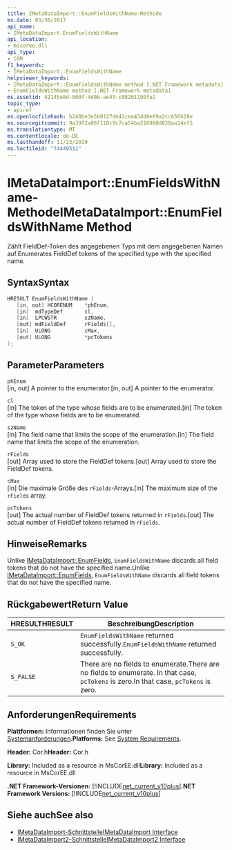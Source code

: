 ```yaml
---
title: IMetaDataImport::EnumFieldsWithName-Methode
ms.date: 03/30/2017
api_name:
- IMetaDataImport.EnumFieldsWithName
api_location:
- mscoree.dll
api_type:
- COM
f1_keywords:
- IMetaDataImport::EnumFieldsWithName
helpviewer_keywords:
- IMetaDataImport::EnumFieldsWithName method [.NET Framework metadata]
- EnumFieldsWithName method [.NET Framework metadata]
ms.assetid: 42145e8d-000f-4d0b-ae43-c08201190fa2
topic_type:
- apiref
ms.openlocfilehash: b240be3e5b0127de42cea43dd8e89a2cc656b28e
ms.sourcegitcommit: 9a39f2a06f110c9c7ca54ba216900d038aa14ef3
ms.translationtype: MT
ms.contentlocale: de-DE
ms.lasthandoff: 11/23/2019
ms.locfileid: "74449511"
---
```

# <a name="imetadataimportenumfieldswithname-method"></a><span data-ttu-id="0cbdd-102">IMetaDataImport::EnumFieldsWithName-Methode</span><span class="sxs-lookup"><span data-stu-id="0cbdd-102">IMetaDataImport::EnumFieldsWithName Method</span></span>
<span data-ttu-id="0cbdd-103">Zählt FieldDef-Token des angegebenen Typs mit dem angegebenen Namen auf.</span><span class="sxs-lookup"><span data-stu-id="0cbdd-103">Enumerates FieldDef tokens of the specified type with the specified name.</span></span>  
  
## <a name="syntax"></a><span data-ttu-id="0cbdd-104">Syntax</span><span class="sxs-lookup"><span data-stu-id="0cbdd-104">Syntax</span></span>  
  
```cpp  
HRESULT EnumFieldsWithName (  
   [in, out] HCORENUM    *phEnum,   
   [in]  mdTypeDef       cl,   
   [in]  LPCWSTR         szName,   
   [out] mdFieldDef      rFields[],   
   [in]  ULONG           cMax,   
   [out] ULONG           *pcTokens   
);  
```  
  
## <a name="parameters"></a><span data-ttu-id="0cbdd-105">Parameter</span><span class="sxs-lookup"><span data-stu-id="0cbdd-105">Parameters</span></span>  
 `phEnum`  
 <span data-ttu-id="0cbdd-106">[in, out] A pointer to the enumerator.</span><span class="sxs-lookup"><span data-stu-id="0cbdd-106">[in, out] A pointer to the enumerator.</span></span>  
  
 `cl`  
 <span data-ttu-id="0cbdd-107">[in] The token of the type whose fields are to be enumerated.</span><span class="sxs-lookup"><span data-stu-id="0cbdd-107">[in] The token of the type whose fields are to be enumerated.</span></span>  
  
 `szName`  
 <span data-ttu-id="0cbdd-108">[in] The field name that limits the scope of the enumeration.</span><span class="sxs-lookup"><span data-stu-id="0cbdd-108">[in] The field name that limits the scope of the enumeration.</span></span>  
  
 `rFields`  
 <span data-ttu-id="0cbdd-109">[out] Array used to store the FieldDef tokens.</span><span class="sxs-lookup"><span data-stu-id="0cbdd-109">[out] Array used to store the FieldDef tokens.</span></span>  
  
 `cMax`  
 <span data-ttu-id="0cbdd-110">[in] Die maximale Größe des `rFields`-Arrays.</span><span class="sxs-lookup"><span data-stu-id="0cbdd-110">[in] The maximum size of the `rFields` array.</span></span>  
  
 `pcTokens`  
 <span data-ttu-id="0cbdd-111">[out] The actual number of FieldDef tokens returned in `rFields`.</span><span class="sxs-lookup"><span data-stu-id="0cbdd-111">[out] The actual number of FieldDef tokens returned in `rFields`.</span></span>  
  
## <a name="remarks"></a><span data-ttu-id="0cbdd-112">Hinweise</span><span class="sxs-lookup"><span data-stu-id="0cbdd-112">Remarks</span></span>  
 <span data-ttu-id="0cbdd-113">Unlike [IMetaDataImport::EnumFields](../../../../docs/framework/unmanaged-api/metadata/imetadataimport-enumfields-method.md), `EnumFieldsWithName` discards all field tokens that do not have the specified name.</span><span class="sxs-lookup"><span data-stu-id="0cbdd-113">Unlike [IMetaDataImport::EnumFields](../../../../docs/framework/unmanaged-api/metadata/imetadataimport-enumfields-method.md), `EnumFieldsWithName` discards all field tokens that do not have the specified name.</span></span>  
  
## <a name="return-value"></a><span data-ttu-id="0cbdd-114">Rückgabewert</span><span class="sxs-lookup"><span data-stu-id="0cbdd-114">Return Value</span></span>  
  
|<span data-ttu-id="0cbdd-115">HRESULT</span><span class="sxs-lookup"><span data-stu-id="0cbdd-115">HRESULT</span></span>|<span data-ttu-id="0cbdd-116">Beschreibung</span><span class="sxs-lookup"><span data-stu-id="0cbdd-116">Description</span></span>|  
|-------------|-----------------|  
|`S_OK`|<span data-ttu-id="0cbdd-117">`EnumFieldsWithName` returned successfully.</span><span class="sxs-lookup"><span data-stu-id="0cbdd-117">`EnumFieldsWithName` returned successfully.</span></span>|  
|`S_FALSE`|<span data-ttu-id="0cbdd-118">There are no fields to enumerate.</span><span class="sxs-lookup"><span data-stu-id="0cbdd-118">There are no fields to enumerate.</span></span> <span data-ttu-id="0cbdd-119">In that case, `pcTokens` is zero.</span><span class="sxs-lookup"><span data-stu-id="0cbdd-119">In that case, `pcTokens` is zero.</span></span>|  
  
## <a name="requirements"></a><span data-ttu-id="0cbdd-120">Anforderungen</span><span class="sxs-lookup"><span data-stu-id="0cbdd-120">Requirements</span></span>  
 <span data-ttu-id="0cbdd-121">**Plattformen:** Informationen finden Sie unter [Systemanforderungen](../../../../docs/framework/get-started/system-requirements.md).</span><span class="sxs-lookup"><span data-stu-id="0cbdd-121">**Platforms:** See [System Requirements](../../../../docs/framework/get-started/system-requirements.md).</span></span>  
  
 <span data-ttu-id="0cbdd-122">**Header:** Cor.h</span><span class="sxs-lookup"><span data-stu-id="0cbdd-122">**Header:** Cor.h</span></span>  
  
 <span data-ttu-id="0cbdd-123">**Library:** Included as a resource in MsCorEE.dll</span><span class="sxs-lookup"><span data-stu-id="0cbdd-123">**Library:** Included as a resource in MsCorEE.dll</span></span>  
  
 <span data-ttu-id="0cbdd-124">**.NET Framework-Versionen:** [!INCLUDE[net_current_v10plus](../../../../includes/net-current-v10plus-md.md)]</span><span class="sxs-lookup"><span data-stu-id="0cbdd-124">**.NET Framework Versions:** [!INCLUDE[net_current_v10plus](../../../../includes/net-current-v10plus-md.md)]</span></span>  
  
## <a name="see-also"></a><span data-ttu-id="0cbdd-125">Siehe auch</span><span class="sxs-lookup"><span data-stu-id="0cbdd-125">See also</span></span>

- [<span data-ttu-id="0cbdd-126">IMetaDataImport-Schnittstelle</span><span class="sxs-lookup"><span data-stu-id="0cbdd-126">IMetaDataImport Interface</span></span>](../../../../docs/framework/unmanaged-api/metadata/imetadataimport-interface.md)
- [<span data-ttu-id="0cbdd-127">IMetaDataImport2-Schnittstelle</span><span class="sxs-lookup"><span data-stu-id="0cbdd-127">IMetaDataImport2 Interface</span></span>](../../../../docs/framework/unmanaged-api/metadata/imetadataimport2-interface.md)

